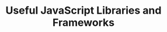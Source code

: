 ---
id: useful-javascript-libraries-and-frameworks
title: Useful JavaScript Libraries and Frameworks
sidebar_label: Useful JavaScript Libraries and Frameworks
sidebar_position: 1
---